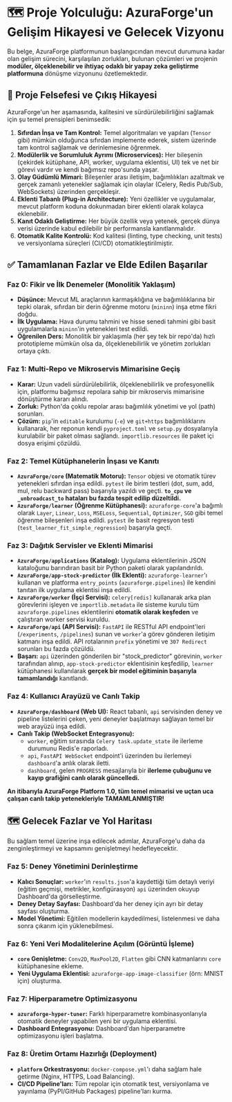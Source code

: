 # 🗺️ Proje Yolculuğu: AzuraForge'un Gelişim Hikayesi ve Gelecek Vizyonu

Bu belge, AzuraForge platformunun başlangıcından mevcut durumuna kadar olan gelişim sürecini, karşılaşılan zorlukları, bulunan çözümleri ve projenin **modüler, ölçeklenebilir ve ihtiyaç odaklı bir yapay zeka geliştirme platformuna** dönüşme vizyonunu özetlemektedir.

## 🎯 Proje Felsefesi ve Çıkış Hikayesi

AzuraForge'un her aşamasında, kalitesini ve sürdürülebilirliğini sağlamak için şu temel prensipleri benimsedik:

1.  **Sıfırdan İnşa ve Tam Kontrol:** Temel algoritmaları ve yapıları (`Tensor` gibi) mümkün olduğunca sıfırdan implemente ederek, sistem üzerinde tam kontrol sağlamak ve derinlemesine öğrenmek.
2.  **Modülerlik ve Sorumluluk Ayrımı (Microservices):** Her bileşenin (çekirdek kütüphane, API, worker, uygulama eklentisi, UI) tek ve net bir görevi vardır ve kendi bağımsız repo'sunda yaşar.
3.  **Olay Güdümlü Mimari:** Bileşenler arası iletişim, bağımlılıkları azaltmak ve gerçek zamanlı yetenekler sağlamak için olaylar (Celery, Redis Pub/Sub, WebSockets) üzerinden gerçekleşir.
4.  **Eklenti Tabanlı (Plug-in Architecture):** Yeni özellikler ve uygulamalar, mevcut platform koduna dokunmadan birer eklenti olarak kolayca eklenebilir.
5.  **Kanıt Odaklı Geliştirme:** Her büyük özellik veya yetenek, gerçek dünya verisi üzerinde kabul edilebilir bir performansla kanıtlanmalıdır.
6.  **Otomatik Kalite Kontrolü:** Kod kalitesi (linting, type checking, unit tests) ve versiyonlama süreçleri (CI/CD) otomatikleştirilmiştir.

## ✅ Tamamlanan Fazlar ve Elde Edilen Başarılar

### Faz 0: Fikir ve İlk Denemeler (Monolitik Yaklaşım)

*   **Düşünce:** Mevcut ML araçlarının karmaşıklığına ve bağımlılıklarına bir tepki olarak, sıfırdan bir derin öğrenme motoru (`mininn`) inşa etme fikri doğdu.
*   **İlk Uygulama:** Hava durumu tahmini ve hisse senedi tahmini gibi basit uygulamalarla `mininn`'in yetenekleri test edildi.
*   **Öğrenilen Ders:** Monolitik bir yaklaşımla (her şey tek bir repo'da) hızlı prototipleme mümkün olsa da, ölçeklenebilirlik ve yönetim zorlukları ortaya çıktı.

### Faz 1: Multi-Repo ve Mikroservis Mimarisine Geçiş

*   **Karar:** Uzun vadeli sürdürülebilirlik, ölçeklenebilirlik ve profesyonellik için, platformu bağımsız repolara sahip bir mikroservis mimarisine dönüştürme kararı alındı.
*   **Zorluk:** Python'da çoklu repolar arası bağımlılık yönetimi ve yol (path) sorunları.
*   **Çözüm:** `pip`'in `editable` kurulumu (`-e`) ve `git+https` bağımlılıklarını kullanarak, her reponun kendi `pyproject.toml` ve `setup.py` dosyalarıyla kurulabilir bir paket olması sağlandı. `importlib.resources` ile paket içi dosya erişimi çözüldü.

### Faz 2: Temel Kütüphanelerin İnşası ve Kanıtı

*   **`AzuraForge/core` (Matematik Motoru):** `Tensor` objesi ve otomatik türev yetenekleri sıfırdan inşa edildi. `pytest` ile birim testleri (dot, sum, add, mul, relu backward pass) başarıyla yazıldı ve geçti. **`to_cpu` ve `_unbroadcast_to` hataları bu fazda tespit edilip düzeltildi.**
*   **`AzuraForge/learner` (Öğrenme Kütüphanesi):** `azuraforge-core`'a bağımlı olarak `Layer`, `Linear`, `Loss`, `MSELoss`, `Sequential`, `Optimizer`, `SGD` gibi temel öğrenme bileşenleri inşa edildi. `pytest` ile basit regresyon testi (`test_learner_fit_simple_regression`) başarıyla geçti.

### Faz 3: Dağıtık Servisler ve Eklenti Mimarisi

*   **`AzuraForge/applications` (Katalog):** Uygulama eklentilerinin JSON kataloğunu barındıran basit bir Python paketi olarak yapılandırıldı.
*   **`AzuraForge/app-stock-predictor` (İlk Eklenti):** `azuraforge-learner`'ı kullanan ve platforma `entry_points` (`azuraforge.pipelines`) ile kendini tanıtan ilk uygulama eklentisi inşa edildi.
*   **`AzuraForge/worker` (İşçi Servisi):** `celery[redis]` kullanarak arka plan görevlerini işleyen ve `importlib.metadata` ile sisteme kurulu tüm `azuraforge.pipelines` eklentilerini **otomatik olarak keşfeden** ve çalıştıran worker servisi kuruldu.
*   **`AzuraForge/api` (API Servisi):** `FastAPI` ile RESTful API endpoint'leri (`/experiments`, `/pipelines`) sunan ve `worker`'a görev gönderen iletişim katmanı inşa edildi. API rotalarının `prefix` yönetimi ve `307 Redirect` sorunları bu fazda çözüldü.
*   **Başarı:** `api` üzerinden gönderilen bir "stock_predictor" görevinin, `worker` tarafından alınıp, `app-stock-predictor` eklentisinin keşfedilip, `learner` kütüphanesi kullanılarak **gerçek bir model eğitiminin başarıyla tamamlandığı** kanıtlandı.

### Faz 4: Kullanıcı Arayüzü ve Canlı Takip

*   **`AzuraForge/dashboard` (Web UI):** React tabanlı, `api` servisinden deney ve pipeline listelerini çeken, yeni deneyler başlatmayı sağlayan temel bir web arayüzü inşa edildi.
*   **Canlı Takip (WebSocket Entegrasyonu):**
    *   `worker`, eğitim sırasında `Celery task.update_state` ile ilerleme durumunu Redis'e raporladı.
    *   `api`, `FastAPI WebSocket` endpoint'i üzerinden bu ilerlemeyi `dashboard`'a anlık olarak iletti.
    *   `dashboard`, gelen `PROGRESS` mesajlarıyla bir **ilerleme çubuğunu ve kayıp grafiğini canlı olarak güncelledi.**

**An itibarıyla AzuraForge Platform 1.0, tüm temel mimarisi ve uçtan uca çalışan canlı takip yetenekleriyle TAMAMLANMIŞTIR!**

## 🗺️ Gelecek Fazlar ve Yol Haritası

Bu sağlam temel üzerine inşa edilecek adımlar, AzuraForge'u daha da zenginleştirmeyi ve kapsamını genişletmeyi hedefleyecektir.

### Faz 5: Deney Yönetimini Derinleştirme

*   **Kalıcı Sonuçlar:** `worker`'ın `results.json`'a kaydettiği tüm detaylı veriyi (eğitim geçmişi, metrikler, konfigürasyon) `api` üzerinden okuyup Dashboard'da görselleştirme.
*   **Deney Detay Sayfası:** Dashboard'da her deney için ayrı bir detay sayfası oluşturma.
*   **Model Yönetimi:** Eğitilen modellerin kaydedilmesi, listelenmesi ve daha sonra çıkarım için yüklenebilmesi.

### Faz 6: Yeni Veri Modalitelerine Açılım (Görüntü İşleme)

*   **`core` Genişletme:** `Conv2D`, `MaxPool2D`, `Flatten` gibi CNN katmanlarını `core` kütüphanesine ekleme.
*   **Yeni Uygulama Eklentisi:** `azuraforge-app-image-classifier` (örn: MNIST için) oluşturma.

### Faz 7: Hiperparametre Optimizasyonu

*   **`azuraforge-hyper-tuner`:** Farklı hiperparametre kombinasyonlarıyla otomatik deneyler yapabilen yeni bir uygulama eklentisi.
*   **Dashboard Entegrasyonu:** Dashboard'dan hiperparametre optimizasyonu işleri başlatma.

### Faz 8: Üretim Ortamı Hazırlığı (Deployment)

*   **`platform` Orkestrasyonu:** `docker-compose.yml`'ı daha sağlam hale getirme (Nginx, HTTPS, Load Balancing).
*   **CI/CD Pipeline'ları:** Tüm repolar için otomatik test, versiyonlama ve yayınlama (PyPI/GitHub Packages) pipeline'ları kurma.
